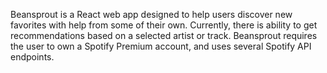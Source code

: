 Beansprout is a React web app designed to help users discover new favorites with help from some of their own.
Currently, there is ability to get recommendations based on a selected artist or track.
Beansprout requires the user to own a Spotify Premium account, and uses several Spotify API endpoints.
